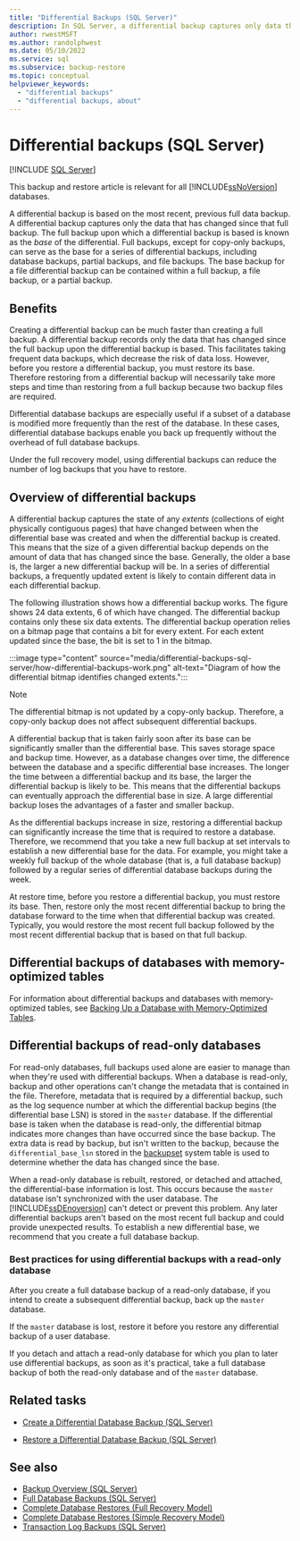 ```yaml
---
title: "Differential Backups (SQL Server)"
description: In SQL Server, a differential backup captures only data that has changed since the last full backup, which is the base of the differential backup.
author: rwestMSFT
ms.author: randolphwest
ms.date: 05/10/2022
ms.service: sql
ms.subservice: backup-restore
ms.topic: conceptual
helpviewer_keywords:
  - "differential backups"
  - "differential backups, about"
---
```

# Differential backups (SQL Server)

[!INCLUDE [SQL Server](../../includes/applies-to-version/sqlserver.md)]

This backup and restore article is relevant for all [!INCLUDE[ssNoVersion](../../includes/ssnoversion-md.md)] databases.

A differential backup is based on the most recent, previous full data backup. A differential backup captures only the data that has changed since that full backup. The full backup upon which a differential backup is based is known as the *base* of the differential. Full backups, except for copy-only backups, can serve as the base for a series of differential backups, including database backups, partial backups, and file backups. The base backup for a file differential backup can be contained within a full backup, a file backup, or a partial backup.

## Benefits

Creating a differential backup can be much faster than creating a full backup. A differential backup records only the data that has changed since the full backup upon the differential backup is based. This facilitates taking frequent data backups, which decrease the risk of data loss. However, before you restore a differential backup, you must restore its base. Therefore restoring from a differential backup will necessarily take more steps and time than restoring from a full backup because two backup files are required.

Differential database backups are especially useful if a subset of a database is modified more frequently than the rest of the database. In these cases, differential database backups enable you back up frequently without the overhead of full database backups.

Under the full recovery model, using differential backups can reduce the number of log backups that you have to restore.

## Overview of differential backups

A differential backup captures the state of any *extents* (collections of eight physically contiguous pages) that have changed between when the differential base was created and when the differential backup is created. This means that the size of a given differential backup depends on the amount of data that has changed since the base. Generally, the older a base is, the larger a new differential backup will be. In a series of differential backups, a frequently updated extent is likely to contain different data in each differential backup.

The following illustration shows how a differential backup works. The figure shows 24 data extents, 6 of which have changed. The differential backup contains only these six data extents. The differential backup operation relies on a bitmap page that contains a bit for every extent. For each extent updated since the base, the bit is set to 1 in the bitmap.

:::image type="content" source="media/differential-backups-sql-server/how-differential-backups-work.png" alt-text="Diagram of how the differential bitmap identifies changed extents.":::

> [!NOTE]  
> The differential bitmap is not updated by a copy-only backup. Therefore, a copy-only backup does not affect subsequent differential backups.

A differential backup that is taken fairly soon after its base can be significantly smaller than the differential base. This saves storage space and backup time. However, as a database changes over time, the difference between the database and a specific differential base increases. The longer the time between a differential backup and its base, the larger the differential backup is likely to be. This means that the differential backups can eventually approach the differential base in size. A large differential backup loses the advantages of a faster and smaller backup.

As the differential backups increase in size, restoring a differential backup can significantly increase the time that is required to restore a database. Therefore, we recommend that you take a new full backup at set intervals to establish a new differential base for the data. For example, you might take a weekly full backup of the whole database (that is, a full database backup) followed by a regular series of differential database backups during the week.

At restore time, before you restore a differential backup, you must restore its base. Then, restore only the most recent differential backup to bring the database forward to the time when that differential backup was created. Typically, you would restore the most recent full backup followed by the most recent differential backup that is based on that full backup.

## Differential backups of databases with memory-optimized tables

For information about differential backups and databases with memory-optimized tables, see [Backing Up a Database with Memory-Optimized Tables](../../relational-databases/in-memory-oltp/backing-up-a-database-with-memory-optimized-tables.md).

## Differential backups of read-only databases

For read-only databases, full backups used alone are easier to manage than when they're used with differential backups. When a database is read-only, backup and other operations can't change the metadata that is contained in the file. Therefore, metadata that is required by a differential backup, such as the log sequence number at which the differential backup begins (the differential base LSN) is stored in the `master` database. If the differential base is taken when the database is read-only, the differential bitmap indicates more changes than have occurred since the base backup. The extra data is read by backup, but isn't written to the backup, because the `differential_base_lsn` stored in the [backupset](../../relational-databases/system-tables/backupset-transact-sql.md) system table is used to determine whether the data has changed since the base.

When a read-only database is rebuilt, restored, or detached and attached, the differential-base information is lost. This occurs because the `master` database isn't synchronized with the user database. The [!INCLUDE[ssDEnoversion](../../includes/ssdenoversion-md.md)] can't detect or prevent this problem. Any later differential backups aren't based on the most recent full backup and could provide unexpected results. To establish a new differential base, we recommend that you create a full database backup.

### Best practices for using differential backups with a read-only database

After you create a full database backup of a read-only database, if you intend to create a subsequent differential backup, back up the `master` database.

If the `master` database is lost, restore it before you restore any differential backup of a user database.

If you detach and attach a read-only database for which you plan to later use differential backups, as soon as it's practical, take a full database backup of both the read-only database and of the `master` database.

## Related tasks

- [Create a Differential Database Backup &#40;SQL Server&#41;](../../relational-databases/backup-restore/create-a-differential-database-backup-sql-server.md)

- [Restore a Differential Database Backup &#40;SQL Server&#41;](../../relational-databases/backup-restore/restore-a-differential-database-backup-sql-server.md)

## See also

- [Backup Overview &#40;SQL Server&#41;](../../relational-databases/backup-restore/backup-overview-sql-server.md)
- [Full Database Backups &#40;SQL Server&#41;](../../relational-databases/backup-restore/full-database-backups-sql-server.md)
- [Complete Database Restores &#40;Full Recovery Model&#41;](../../relational-databases/backup-restore/complete-database-restores-full-recovery-model.md)
- [Complete Database Restores &#40;Simple Recovery Model&#41;](../../relational-databases/backup-restore/complete-database-restores-simple-recovery-model.md)
- [Transaction Log Backups &#40;SQL Server&#41;](../../relational-databases/backup-restore/transaction-log-backups-sql-server.md)
